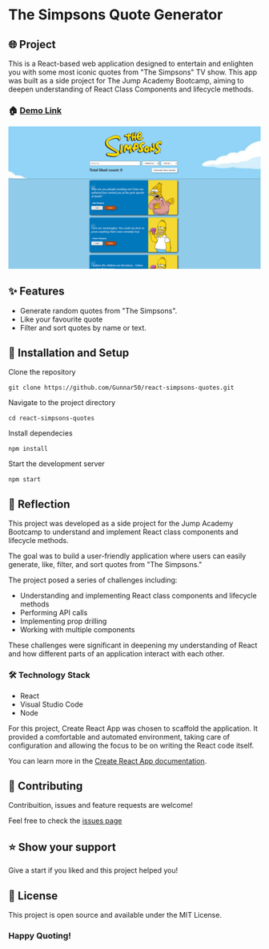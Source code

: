 # The Simpsons Quote Generator

## 🌐 Project

This is a React-based web application designed to entertain and enlighten you with some most iconic quotes from "The Simpsons" TV show. This app was built as a side project for The Jump Academy Bootcamp, aiming to deepen understanding of React Class Components and lifecycle methods.

### 🏠 [Demo Link](https://simpsons-quote-gustavopassarella.netlify.app/)

![alt text](src/assets/images/main.PNG)

## ✨ Features

- Generate random quotes from "The Simpsons".
- Like your favourite quote
- Filter and sort quotes by name or text.

## 🔧 Installation and Setup

Clone the repository

```
git clone https://github.com/Gunnar50/react-simpsons-quotes.git
```

Navigate to the project directory

```
cd react-simpsons-quotes
```

Install dependecies

```
npm install
```

Start the development server

```
npm start
```

## 🧠 Reflection

This project was developed as a side project for the Jump Academy Bootcamp to understand and implement React class components and lifecycle methods.

The goal was to build a user-friendly application where users can easily generate, like, filter, and sort quotes from "The Simpsons."

The project posed a series of challenges including:

- Understanding and implementing React class components and lifecycle methods
- Performing API calls
- Implementing prop drilling
- Working with multiple components

These challenges were significant in deepening my understanding of React and how different parts of an application interact with each other.

### 🛠️ Technology Stack

- React
- Visual Studio Code
- Node

For this project, Create React App was chosen to scaffold the application. It provided a comfortable and automated environment, taking care of configuration and allowing the focus to be on writing the React code itself.

You can learn more in the [Create React App documentation](https://facebook.github.io/create-react-app/docs/getting-started).

## 🤝 Contributing

Contribuition, issues and feature requests are welcome!

Feel free to check the [issues page](https://github.com/Gunnar50/react-simpsons-quotes/issues)

## ⭐️ Show your support

Give a start if you liked and this project helped you!

## 📝 License

This project is open source and available under the MIT License.

### Happy Quoting!
